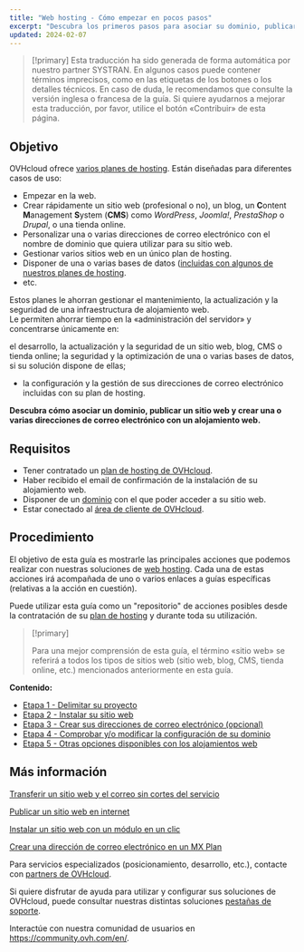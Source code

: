 ```yaml
---
title: "Web hosting - Cómo empezar en pocos pasos"
excerpt: "Descubra los primeros pasos para asociar su dominio, publicar su sitio web y crear direcciones de correo con su alojamiento web"
updated: 2024-02-07
---
```


> [!primary]
> Esta traducción ha sido generada de forma automática por nuestro partner SYSTRAN. En algunos casos puede contener términos imprecisos, como en las etiquetas de los botones o los detalles técnicos. En caso de duda, le recomendamos que consulte la versión inglesa o francesa de la guía. Si quiere ayudarnos a mejorar esta traducción, por favor, utilice el botón «Contribuir» de esta página.
>

## Objetivo

OVHcloud ofrece [varios planes de hosting](https://www.ovhcloud.com/es-es/web-hosting/). Están diseñadas para diferentes casos de uso:

- Empezar en la web.
- Crear rápidamente un sitio web (profesional o no), un blog, un **C**ontent **M**anagement **S**ystem (**CMS**) como *WordPress*, *Joomla!*, *PrestaShop* o *Drupal*, o una tienda online.
- Personalizar una o varias direcciones de correo electrónico con el nombre de dominio que quiera utilizar para su sitio web.
- Gestionar varios sitios web en un único plan de hosting.
- Disponer de una o varias bases de datos ([incluidas con algunos de nuestros planes de hosting](https://www.ovhcloud.com/es-es/web-hosting/).
- etc.

Estos planes le ahorran gestionar el mantenimiento, la actualización y la seguridad de una infraestructura de alojamiento web.<br>
Le permiten ahorrar tiempo en la «administración del servidor» y concentrarse únicamente en:

el desarrollo, la actualización y la seguridad de un sitio web, blog, CMS o tienda online;
la seguridad y la optimización de una o varias bases de datos, si su solución dispone de ellas;
- la configuración y la gestión de sus direcciones de correo electrónico incluidas con su plan de hosting.

**Descubra cómo asociar un dominio, publicar un sitio web y crear una o varias direcciones de correo electrónico con un alojamiento web.**

## Requisitos

- Tener contratado un [plan de hosting de OVHcloud](https://www.ovhcloud.com/es-es/web-hosting/).
- Haber recibido el email de confirmación de la instalación de su alojamiento web.
- Disponer de un [dominio](https://www.ovhcloud.com/es-es/domains/) con el que poder acceder a su sitio web.
- Estar conectado al [área de cliente de OVHcloud](https://www.ovh.com/auth/?action=gotomanager&from=https://www.ovh.es/&ovhSubsidiary=es).

## Procedimiento

El objetivo de esta guía es mostrarle las principales acciones que podemos realizar con nuestras soluciones de [web hosting](https://www.ovhcloud.com/es-es/web-hosting/). 
Cada una de estas acciones irá acompañada de uno o varios enlaces a guías específicas (relativas a la acción en cuestión).

Puede utilizar esta guía como un "repositorio" de acciones posibles desde la contratación de su [plan de hosting](https://www.ovhcloud.com/es-es/web-hosting/) y durante toda su utilización.

> [!primary]
> 
> Para una mejor comprensión de esta guía, el término «sitio web» se referirá a todos los tipos de sitios web (sitio web, blog, CMS, tienda online, etc.) mencionados anteriormente en esta guía.
>

**Contenido:**

- [Etapa 1 - Delimitar su proyecto](#project-delimitation)
- [Etapa 2 - Instalar su sitio web](#website-installation)
- [Etapa 3 - Crear sus direcciones de correo electrónico (opcional)](#email-creation)
- [Etapa 4 - Comprobar y/o modificar la configuración de su dominio](#domain-configuration)
- [Etapa 5 - Otras opciones disponibles con los alojamientos web](#other-options)

### 

### 

### 

### 

### 

## Más información

[Transferir un sitio web y el correo sin cortes del servicio](/pages/web_cloud/web_hosting/hosting_migrating_to_ovh)

[Publicar un sitio web en internet](/pages/web_cloud/web_hosting/hosting_how_to_get_my_website_online)

[Instalar un sitio web con un módulo en un clic](/pages/web_cloud/web_hosting/cms_install_1_click_modules)

[Crear una dirección de correo electrónico en un MX Plan](/pages/web_cloud/email_and_collaborative_solutions/mx_plan/email_creation)

Para servicios especializados (posicionamiento, desarrollo, etc.), contacte con [partners de OVHcloud](https://partner.ovhcloud.com/es-es/directory/).

Si quiere disfrutar de ayuda para utilizar y configurar sus soluciones de OVHcloud, puede consultar nuestras distintas soluciones [pestañas de soporte](https://www.ovhcloud.com/es-es/support-levels/).

Interactúe con nuestra comunidad de usuarios en <https://community.ovh.com/en/>.